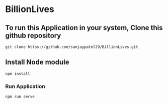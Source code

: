 # BillionLives

## To run this Application in your system, Clone this github repository 
```
git clone https://github.com/sanjaypatel29/BillionLives.git
```

## Install Node module
```
npm install
```
### Run Application
```
npm run serve
```

